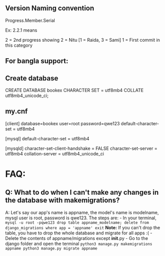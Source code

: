 ## Version Naming convention

Progress.Member.Serial

Ex: 2.2.1 means

2 = 2nd progress showing
2 = Nitu [1 = Raida, 3 = Sami]
1 = First commit in this category

## For bangla support:

## Create database

CREATE DATABASE bookex CHARACTER SET = utf8mb4 COLLATE utf8mb4_unicode_ci;

## my.cnf

[client]
database=bookex
user=root
password=qwe123
default-character-set = utf8mb4

[mysql]
default-character-set = utf8mb4

[mysqld]
character-set-client-handshake = FALSE
character-set-server = utf8mb4
collation-server = utf8mb4_unicode_ci

# FAQ:

## Q: What to do when I can't make any changes in the database with makemigrations?
A: Let's say our app's name is appname, the model's name is modelname, mysql user is root, password is qwe123. The steps are:
	- In your terminal,
	```
	 mysql -u root -pqwe123
	 drop table appname_modelname;
	 delete from django_migrations where app = 'appname'
	 exit
	```
	__Note:__ If you can't drop the table, you have to drop the whole database and migrate for all apps :(
	- Delete the contents of appname/migrations except __init__.py
	- Go to the django folder and open the terminal
	```
	 python3 manage.py makemigrations appname
	 python3 manage.py migrate appname
	```
